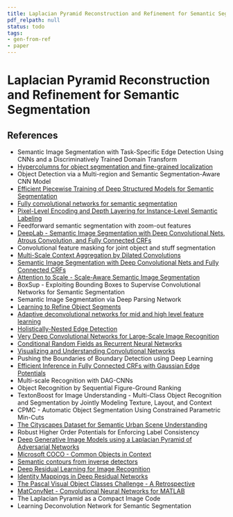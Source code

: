 ```yaml
---
title: Laplacian Pyramid Reconstruction and Refinement for Semantic Segmentation
pdf_relpath: null
status: todo
tags:
- gen-from-ref
- paper
---
```


# Laplacian Pyramid Reconstruction and Refinement for Semantic Segmentation

## References

- Semantic Image Segmentation with Task-Specific Edge Detection Using CNNs and a Discriminatively Trained Domain Transform
- [Hypercolumns for object segmentation and fine-grained localization](./hypercolumns-for-object-segmentation-and-fine-grained-localization.md)
- Object Detection via a Multi-region and Semantic Segmentation-Aware CNN Model
- [Efficient Piecewise Training of Deep Structured Models for Semantic Segmentation](./efficient-piecewise-training-of-deep-structured-models-for-semantic-segmentation.md)
- [Fully convolutional networks for semantic segmentation](./fully-convolutional-networks-for-semantic-segmentation.md)
- [Pixel-Level Encoding and Depth Layering for Instance-Level Semantic Labeling](./pixel-level-encoding-and-depth-layering-for-instance-level-semantic-labeling.md)
- Feedforward semantic segmentation with zoom-out features
- [DeepLab - Semantic Image Segmentation with Deep Convolutional Nets, Atrous Convolution, and Fully Connected CRFs](./deeplab-semantic-image-segmentation-with-deep-convolutional-nets-atrous-convolution-and-fully-connected-crfs.md)
- Convolutional feature masking for joint object and stuff segmentation
- [Multi-Scale Context Aggregation by Dilated Convolutions](./multi-scale-context-aggregation-by-dilated-convolutions.md)
- [Semantic Image Segmentation with Deep Convolutional Nets and Fully Connected CRFs](./semantic-image-segmentation-with-deep-convolutional-nets-and-fully-connected-crfs.md)
- [Attention to Scale - Scale-Aware Semantic Image Segmentation](./attention-to-scale-scale-aware-semantic-image-segmentation.md)
- BoxSup - Exploiting Bounding Boxes to Supervise Convolutional Networks for Semantic Segmentation
- Semantic Image Segmentation via Deep Parsing Network
- [Learning to Refine Object Segments](./learning-to-refine-object-segments.md)
- [Adaptive deconvolutional networks for mid and high level feature learning](./adaptive-deconvolutional-networks-for-mid-and-high-level-feature-learning.md)
- [Holistically-Nested Edge Detection](./holistically-nested-edge-detection.md)
- [Very Deep Convolutional Networks for Large-Scale Image Recognition](./very-deep-convolutional-networks-for-large-scale-image-recognition.md)
- [Conditional Random Fields as Recurrent Neural Networks](./conditional-random-fields-as-recurrent-neural-networks.md)
- [Visualizing and Understanding Convolutional Networks](./visualizing-and-understanding-convolutional-networks.md)
- Pushing the Boundaries of Boundary Detection using Deep Learning
- [Efficient Inference in Fully Connected CRFs with Gaussian Edge Potentials](./efficient-inference-in-fully-connected-crfs-with-gaussian-edge-potentials.md)
- Multi-scale Recognition with DAG-CNNs
- Object Recognition by Sequential Figure-Ground Ranking
- TextonBoost for Image Understanding - Multi-Class Object Recognition and Segmentation by Jointly Modeling Texture, Layout, and Context
- CPMC - Automatic Object Segmentation Using Constrained Parametric Min-Cuts
- [The Cityscapes Dataset for Semantic Urban Scene Understanding](./the-cityscapes-dataset-for-semantic-urban-scene-understanding.md)
- Robust Higher Order Potentials for Enforcing Label Consistency
- [Deep Generative Image Models using a Laplacian Pyramid of Adversarial Networks](./deep-generative-image-models-using-a-laplacian-pyramid-of-adversarial-networks.md)
- [Microsoft COCO - Common Objects in Context](./microsoft-coco-common-objects-in-context.md)
- [Semantic contours from inverse detectors](./semantic-contours-from-inverse-detectors.md)
- [Deep Residual Learning for Image Recognition](./deep-residual-learning-for-image-recognition.md)
- [Identity Mappings in Deep Residual Networks](./identity-mappings-in-deep-residual-networks.md)
- [The Pascal Visual Object Classes Challenge - A Retrospective](./the-pascal-visual-object-classes-challenge-a-retrospective.md)
- [MatConvNet - Convolutional Neural Networks for MATLAB](./matconvnet-convolutional-neural-networks-for-matlab.md)
- The Laplacian Pyramid as a Compact Image Code
- Learning Deconvolution Network for Semantic Segmentation
